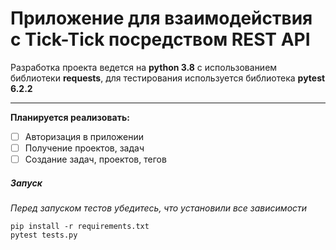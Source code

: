 # Приложение для взаимодействия с Tick-Tick посредством REST API

Разработка проекта ведется на **python 3.8** с использованием библиотеки **requests**, для тестирования используется библиотека **pytest 6.2.2**

------

<b>Планируется реализовать:</b>

- [ ] Авторизация в приложении
- [ ] Получение проектов, задач
- [ ] Создание задач, проектов, тегов

##### Запуск

*Перед запуском тестов убедитесь, что установили все зависимости*

```
pip install -r requirements.txt
pytest tests.py
```

